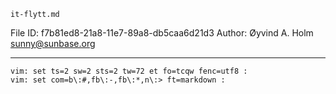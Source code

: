 `it-flytt.md`

File ID: f7b81ed8-21a8-11e7-89a8-db5caa6d21d3
Author: Øyvind A. Holm <sunny@sunbase.org>


----

    vim: set ts=2 sw=2 sts=2 tw=72 et fo=tcqw fenc=utf8 :
    vim: set com=b\:#,fb\:-,fb\:*,n\:> ft=markdown :
